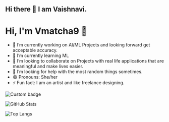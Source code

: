 ## Hi there 👋 I am Vaishnavi. 
# Hi, I'm Vmatcha9 👋

- 🔭 I’m currently working on AI/ML Projects and looking forward get acceptable accuracy.
- 🌱 I’m currently learning ML 
- 👯 I’m looking to collaborate on Projects with real life applications that are meaningful and make lives easier. 
- 🤔 I’m looking for help with the most random things sometimes.
- 😄 Pronouns: She/her
- ⚡ Fun fact: I am an artist and like freelance designing.

![Custom badge](https://img.shields.io/badge/JAVA-ED8B00)

![GitHub Stats](https://github-readme-stats.vercel.app/api?username=Vmatcha9&show_icons=true&theme=radical)

![Top Langs](https://github-readme-stats.vercel.app/api/top-langs/?username=Vmatcha9&layout=compact)


<!--
**Vmatcha9/Vmatcha9** is a ✨ _special_ ✨ repository because its `README.md` (this file) appears on your GitHub profile.

Here are some ideas to get you started:

-->

